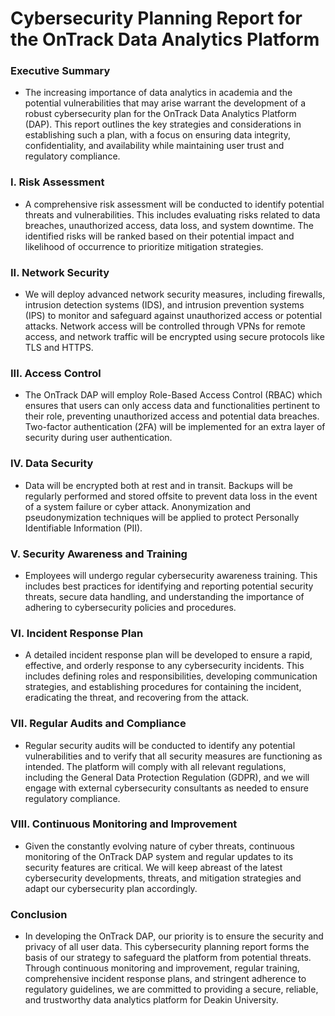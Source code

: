 # Cybersecurity Planning Report for the OnTrack Data Analytics Platform

### Executive Summary

- The increasing importance of data analytics in academia and the potential vulnerabilities that may
  arise warrant the development of a robust cybersecurity plan for the OnTrack Data Analytics
  Platform (DAP). This report outlines the key strategies and considerations in establishing such a
  plan, with a focus on ensuring data integrity, confidentiality, and availability while maintaining
  user trust and regulatory compliance.

### I. Risk Assessment

- A comprehensive risk assessment will be conducted to identify potential threats and
  vulnerabilities. This includes evaluating risks related to data breaches, unauthorized access,
  data loss, and system downtime. The identified risks will be ranked based on their potential
  impact and likelihood of occurrence to prioritize mitigation strategies.

### II. Network Security

- We will deploy advanced network security measures, including firewalls, intrusion detection
  systems (IDS), and intrusion prevention systems (IPS) to monitor and safeguard against
  unauthorized access or potential attacks. Network access will be controlled through VPNs for
  remote access, and network traffic will be encrypted using secure protocols like TLS and HTTPS.

### III. Access Control

- The OnTrack DAP will employ Role-Based Access Control (RBAC) which ensures that users can only
  access data and functionalities pertinent to their role, preventing unauthorized access and
  potential data breaches. Two-factor authentication (2FA) will be implemented for an extra layer of
  security during user authentication.

### IV. Data Security

- Data will be encrypted both at rest and in transit. Backups will be regularly performed and stored
  offsite to prevent data loss in the event of a system failure or cyber attack. Anonymization and
  pseudonymization techniques will be applied to protect Personally Identifiable Information (PII).

### V. Security Awareness and Training

- Employees will undergo regular cybersecurity awareness training. This includes best practices for
  identifying and reporting potential security threats, secure data handling, and understanding the
  importance of adhering to cybersecurity policies and procedures.

### VI. Incident Response Plan

- A detailed incident response plan will be developed to ensure a rapid, effective, and orderly
  response to any cybersecurity incidents. This includes defining roles and responsibilities,
  developing communication strategies, and establishing procedures for containing the incident,
  eradicating the threat, and recovering from the attack.

### VII. Regular Audits and Compliance

- Regular security audits will be conducted to identify any potential vulnerabilities and to verify
  that all security measures are functioning as intended. The platform will comply with all relevant
  regulations, including the General Data Protection Regulation (GDPR), and we will engage with
  external cybersecurity consultants as needed to ensure regulatory compliance.

### VIII. Continuous Monitoring and Improvement

- Given the constantly evolving nature of cyber threats, continuous monitoring of the OnTrack DAP
  system and regular updates to its security features are critical. We will keep abreast of the
  latest cybersecurity developments, threats, and mitigation strategies and adapt our cybersecurity
  plan accordingly.

### Conclusion

- In developing the OnTrack DAP, our priority is to ensure the security and privacy of all user
  data. This cybersecurity planning report forms the basis of our strategy to safeguard the platform
  from potential threats. Through continuous monitoring and improvement, regular training,
  comprehensive incident response plans, and stringent adherence to regulatory guidelines, we are
  committed to providing a secure, reliable, and trustworthy data analytics platform for Deakin
  University.
